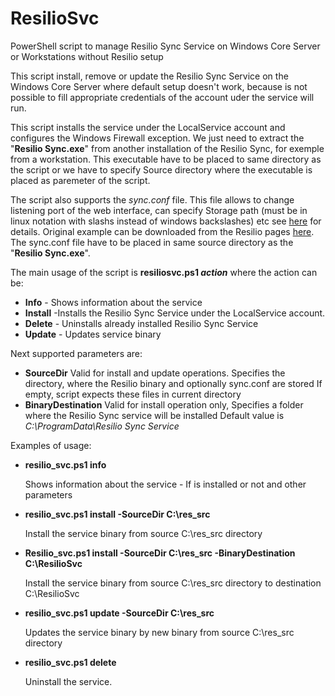 # ResilioSvc
PowerShell script to manage Resilio Sync Service on Windows Core Server or Workstations without Resilio setup

This script install, remove or update the Resilio Sync Service on the Windows Core Server where default setup doesn't work, because is not possible to fill appropriate credentials of the account uder the service will run.

This script installs the service under the LocalService account and configures the Windows Firewall exception. We just need to extract the "**Resilio Sync.exe**" from another installation of the Resilio Sync, for exemple from a workstation. This executable have to be placed to same directory as the script or we have to specify Source directory where the executable is placed as paremeter of the script.

The script also supports the *sync.conf* file. This file allows to change listening port of the web interface, can specify Storage path (must be in linux notation with slashs instead of windows backslashes) etc see [here](https://help.resilio.com/hc/en-us/articles/206178884-Running-Sync-in-configuration-mode) for details. Original example can be downloaded from the Resilio pages [here](http://internal.getsync.com/support/sample.conf). The sync.conf file have to be placed in same source directory as the "**Resilio Sync.exe**".

The main usage of the script is **resiliosvc.ps1 *action*** where the action can be:

* **Info**  - Shows information about the service
* **Install** -Installs the Resilio Sync Service under the LocalService account.
* **Delete** - Uninstalls already installed Resilio Sync Service
* **Update** - Updates service binary

Next supported parameters are:

* **SourceDir**
		Valid for install and update operations. Specifies the directory, where the Resilio binary and optionally sync.conf are stored If empty, script expects these files in current directory
* **BinaryDestination**
    Valid for install operation only, Specifies a folder where the Resilio Sync service will be installed Default value is *C:\ProgramData\Resilio Sync Service*
    
Examples of usage:

* **resilio_svc.ps1 info**

  Shows information about the service - If is installed or not and other parameters
* **resilio_svc.ps1 install -SourceDir C:\res_src**

  Install the service binary from source C:\res_src directory
* **Resilio_svc.ps1 install -SourceDir C:\res_src -BinaryDestination C:\ResilioSvc**

  Install the service binary from source C:\res_src directory to destination C:\ResilioSvc
* **resilio_svc.ps1 update -SourceDir C:\res_src**

  Updates the service binary by new binary from source C:\res_src directory
* **resilio_svc.ps1 delete**

  Uninstall the service.
